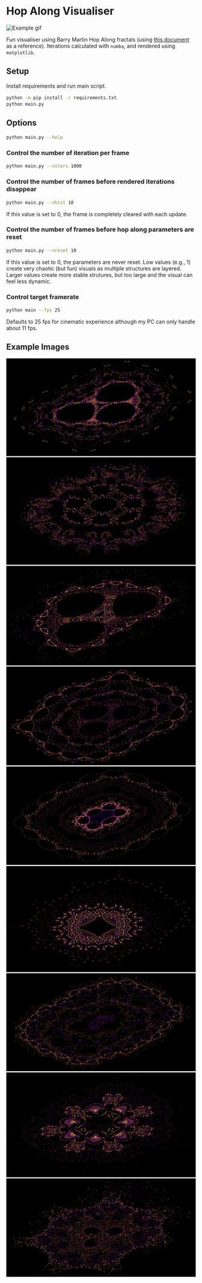 # Hop Along Visualiser

![Example gif](img/example.gif)

Fun visualiser using Barry Martin Hop Along fractals (using [this document](https://www.jolinton.co.uk/Mathematics/Hopalong_Fractals/Text.pdf) as a reference).
Iterations calculated with `numba`, and rendered using `matplotlib`.

## Setup

Install requirements and run main script.

```sh
python -m pip install -r requirements.txt
python main.py
```

## Options

```sh
python main.py --help
```

### Control the number of iteration per frame

```sh
python main.py --niters 1000
```

### Control the number of frames before rendered iterations disappear

```sh
python main.py --nhist 10
```

If this value is set to 0, the frame is completely cleared with each update.

### Control the number of frames before hop along parameters are reset

```sh
python main.py --nreset 10
```

If this value is set to 0, the parameters are never reset.
Low values (e.g., 1) create very chaotic (but fun) visuals as multiple structures are layered.
Larger values create more stable strutures, but too large and the visual can feel less dynamic.

### Control target framerate

```sh
python main --fps 25
```

Defaults to 25 fps for cinematic experience although my PC can only handle about 11 fps.

## Example Images

![Example1](img/example1.png)
![Example2](img/example2.png)
![Example3](img/example3.png)
![Example4](img/example4.png)
![Example5](img/example5.png)
![Example6](img/example6.png)
![Example7](img/example7.png)
![Example8](img/example8.png)
![Example9](img/example9.png)
